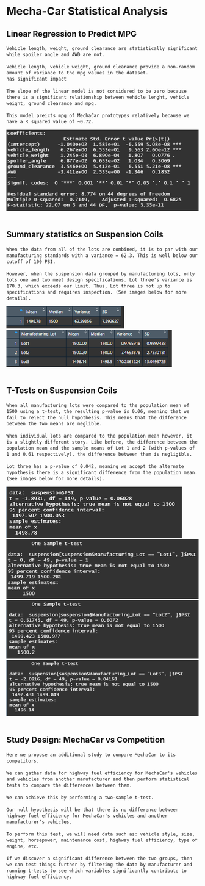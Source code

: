 <h1>Mecha-Car Statistical Analysis</h1>

<h2>Linear Regression to Predict MPG</h2>
<div>

    Vehicle length, weight, ground clearance are statistically significant while spoiler angle and AWD are not.

    Vehicle length, vehicle weight, ground clearance provide a non-random amount of variance to the mpg values in the dataset.
    has significant impact

    The slope of the linear model is not considered to be zero because there is a significant relationship between vehicle lenght, vehicle weight, ground clearance and mpg.

    This model preicts mpg of MechaCar prototypes relatively because we have a R squared value of ~0.72.

</div>
<img src ="images/multiple.PNG"></img></br></br>

<h2>Summary statistics on Suspension Coils</h2>
<div>
    
    When the data from all of the lots are combined, it is to par with our manufacturing standards with a variance = 62.3. This is well below our cutoff of 100 PSI.
    
    However, when the suspension data grouped by manufacturing lots, only lots one and two meet design specifications. Lot three's variance is 170.3, which exceeds our limit. Thus, Lot three is not up to specifications and requires inspection. (See images below for more details).

</div>
<img src ="images/total_summary.PNG"></img></br>
<img src ="images/lot_summary.PNG"></img></br></br>

<h2>T-Tests on Suspension Coils</h2>
<div>

    When all manufacturing lots were compared to the population mean of 1500 using a t-test, the resulting p-value is 0.06, meaning that we fail to reject the null hypothesis. This means that the difference between the two means are neglible.

    When individual lots are compared to the population mean however, it is a slightly different story. Like before, the difference between the population mean and the sample means of Lot 1 and 2 (with p-values of 1 and 0.61 respectively), the difference between them is negligible. 

    Lot three has a p-value of 0.042, meaning we accept the alternate hypothesis there is a significant difference from the population mean. (See images below for more details).

<img src ="images/total.PNG"></img></br>
<img src ="images/Lot1.PNG"></img></br>
<img src ="images/Lot2.PNG"></img></br>
<img src ="images/Lot3.PNG"></img></br></br>

</div>

<h2>Study Design: MechaCar vs Competition</h2>

<div>

    Here we propose an additional study to compare MechaCar to its competitors. 

    We can gather data for highway fuel efficiency for MechaCar's vehicles and vehicles from another manufacturer and then perform statistical tests to compare the differences between them.

    We can achieve this by performing a two-sample t-test.

    Our null hypothesis will be that there is no difference between highway fuel efficiency for MechaCar's vehicles and another manufacturer's vehicles.

    To perform this test, we will need data such as: vehicle style, size, weight, horsepower, maintenance cost, highway fuel efficiency, type of engine, etc. 

    If we discover a significant difference between the two groups, then we can test things further by filtering the data by manufacturer and running t-tests to see which variables significantly contribute to highway fuel efficiency.

</div>